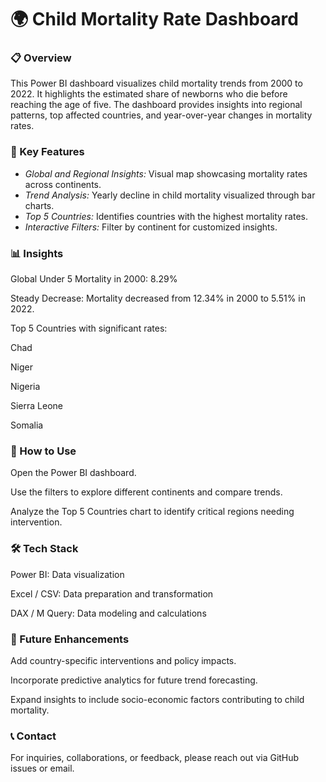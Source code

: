 <h1>🌍 Child Mortality Rate Dashboard </h1>

<h3>📋 Overview</h3>

<p>This Power BI dashboard visualizes child mortality trends from 2000 to 2022. It highlights the estimated share of newborns who die before reaching the age of five. The dashboard provides insights into regional patterns, top affected countries, and year-over-year changes in mortality rates.</p>

<h3>🔹 Key Features</h3>
<ul>
<li><em>Global and Regional Insights:</em> Visual map showcasing mortality rates across continents.</li>

<li><em>Trend Analysis: </em>Yearly decline in child mortality visualized through bar charts.</li>

<li><em>Top 5 Countries:</em> Identifies countries with the highest mortality rates.</li>

<li><em>Interactive Filters: </em>Filter by continent for customized insights.</li>
</ul>
<h3>📊 Insights</h3>

Global Under 5 Mortality in 2000: 8.29%

Steady Decrease: Mortality decreased from 12.34% in 2000 to 5.51% in 2022.

Top 5 Countries with significant rates:

Chad

Niger

Nigeria

Sierra Leone

Somalia

<h3>📌 How to Use</h3>

Open the Power BI dashboard.

Use the filters to explore different continents and compare trends.

Analyze the Top 5 Countries chart to identify critical regions needing intervention.

<h3>🛠 Tech Stack</h3>

Power BI: Data visualization

Excel / CSV: Data preparation and transformation

DAX / M Query: Data modeling and calculations

<h3>🚀 Future Enhancements</h3>

Add country-specific interventions and policy impacts.

Incorporate predictive analytics for future trend forecasting.

Expand insights to include socio-economic factors contributing to child mortality.

<h3>📞 Contact</h3>

For inquiries, collaborations, or feedback, please reach out via GitHub issues or email.

